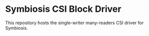 # Symbiosis CSI Block Driver

This repository hosts the single-writer many-readers CSI driver for Symbiosis.